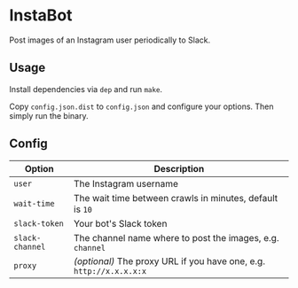 # InstaBot

Post images of an Instagram user periodically to Slack.

## Usage
Install dependencies via `dep` and run `make`.

Copy `config.json.dist` to `config.json` and configure your options. Then simply run the binary.

## Config
| Option | Description |
| --- | --- |
| `user` | The Instagram username |
| `wait-time` | The wait time between crawls in minutes, default is `10` |
| `slack-token` | Your bot's Slack token |
| `slack-channel` | The channel name where to post the images, e.g. `channel` |
| `proxy` | _(optional)_ The proxy URL if you have one, e.g. `http://x.x.x.x:x` |
